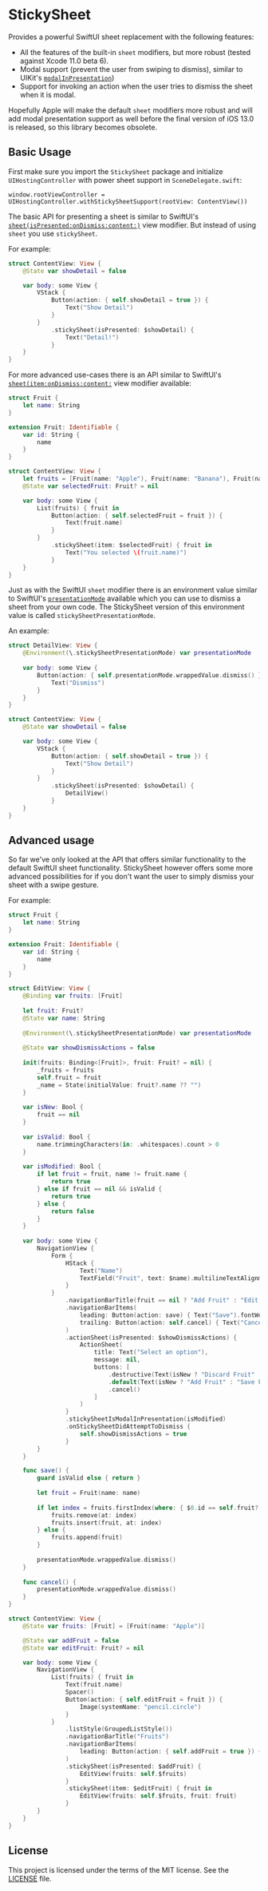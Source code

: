 # StickySheet

Provides a powerful SwiftUI sheet replacement with the following features:
* All the features of the built-in `sheet` modifiers, but more robust (tested against Xcode 11.0 beta 6).
* Modal support (prevent the user from swiping to dismiss), similar to UIKit's [`modalInPresentation`](https://developer.apple.com/documentation/uikit/uiviewcontroller/3229894-modalinpresentation?language=objc))
* Support for invoking an action when the user tries to dismiss the sheet when it is modal.

Hopefully Apple will make the default `sheet` modifiers more robust and will add modal presentation
support as well before the final version of iOS 13.0 is released, so this library becomes obsolete. 

## Basic Usage

First make sure you import the `StickySheet` package and  initialize `UIHostingController` with power 
sheet support in  `SceneDelegate.swift`:

```
window.rootViewController = UIHostingController.withStickySheetSupport(rootView: ContentView())
```

The basic API for presenting a sheet is similar to SwiftUI's [`sheet(isPresented:onDismiss:content:)`](https://developer.apple.com/documentation/swiftui/view/3352791-sheet)
view modifier. But instead of using `sheet` you use `stickySheet`.

For example:

```swift
struct ContentView: View {
    @State var showDetail = false

    var body: some View {
        VStack {
            Button(action: { self.showDetail = true }) {
                Text("Show Detail")
            }
        }
            .stickySheet(isPresented: $showDetail) {
                Text("Detail!")
            }
    }
}
```

For more advanced use-cases there is an API similar to SwiftUI's  [`sheet(item:onDismiss:content:`](https://developer.apple.com/documentation/swiftui/view/3352792-sheet) 
view modifier available:

```swift
struct Fruit {
    let name: String
}

extension Fruit: Identifiable {
    var id: String {
        name
    }
}

struct ContentView: View {
    let fruits = [Fruit(name: "Apple"), Fruit(name: "Banana"), Fruit(name: "Orange")]
    @State var selectedFruit: Fruit? = nil

    var body: some View {
        List(fruits) { fruit in
            Button(action: { self.selectedFruit = fruit }) {
                Text(fruit.name)
            }
        }
            .stickySheet(item: $selectedFruit) { fruit in
                Text("You selected \(fruit.name)")
            }
    }
}
```

Just as with the SwiftUI `sheet` modifier there is an environment value similar to SwiftUI's  [`presentationMode`](https://developer.apple.com/documentation/swiftui/environmentvalues/3363874-presentationmode) 
available which you can use to dismiss a sheet from your own code. The StickySheet version of this environment value is called
`stickySheetPresentationMode`. 

An example: 

```swift
struct DetailView: View {
    @Environment(\.stickySheetPresentationMode) var presentationMode
    
    var body: some View {
        Button(action: { self.presentationMode.wrappedValue.dismiss() }) {
            Text("Dismiss")
        }
    }    
}

struct ContentView: View {
    @State var showDetail = false

    var body: some View {
        VStack {
            Button(action: { self.showDetail = true }) {
                Text("Show Detail")
            }
        }
            .stickySheet(isPresented: $showDetail) {
                DetailView()
            }
    }
}
```

## Advanced usage

So far we've only looked at the API that offers similar functionality to the default SwiftUI sheet functionality. StickySheet however
offers some more advanced possibilities for if you don't want the user to simply dismiss your sheet with a swipe gesture.

For example:
```swift
struct Fruit {
    let name: String
}

extension Fruit: Identifiable {
    var id: String {
        name
    }
}

struct EditView: View {
    @Binding var fruits: [Fruit]
    
    let fruit: Fruit?
    @State var name: String
    
    @Environment(\.stickySheetPresentationMode) var presentationMode
    
    @State var showDismissActions = false
    
    init(fruits: Binding<[Fruit]>, fruit: Fruit? = nil) {
        _fruits = fruits
        self.fruit = fruit
        _name = State(initialValue: fruit?.name ?? "")
    }
    
    var isNew: Bool {
        fruit == nil
    }
    
    var isValid: Bool {
        name.trimmingCharacters(in: .whitespaces).count > 0
    }
    
    var isModified: Bool {
        if let fruit = fruit, name != fruit.name {
            return true
        } else if fruit == nil && isValid {
            return true
        } else {
            return false
        }
    }
    
    var body: some View {
        NavigationView {
            Form {
                HStack {
                    Text("Name")
                    TextField("Fruit", text: $name).multilineTextAlignment(.trailing)
                }
            }
                .navigationBarTitle(fruit == nil ? "Add Fruit" : "Edit Fruit")
                .navigationBarItems(
                    leading: Button(action: save) { Text("Save").fontWeight(.bold).disabled(!isValid) },
                    trailing: Button(action: self.cancel) { Text("Cancel") }
                )
                .actionSheet(isPresented: $showDismissActions) {
                    ActionSheet(
                        title: Text("Select an option"),
                        message: nil,
                        buttons: [
                            .destructive(Text(isNew ? "Discard Fruit" : "Discard Changes"), action: self.cancel),
                            .default(Text(isNew ? "Add Fruit" : "Save Fruit"), action: self.save),
                            .cancel()
                        ]
                    )
                }
                .stickySheetIsModalInPresentation(isModified)
                .onStickySheetDidAttemptToDismiss {
                    self.showDismissActions = true
                }
        }
    }

    func save() {
        guard isValid else { return }
        
        let fruit = Fruit(name: name)
        
        if let index = fruits.firstIndex(where: { $0.id == self.fruit?.id }) {
            fruits.remove(at: index)
            fruits.insert(fruit, at: index)
        } else {
            fruits.append(fruit)
        }
        
        presentationMode.wrappedValue.dismiss()
    }
    
    func cancel() {
        presentationMode.wrappedValue.dismiss()
    }
}

struct ContentView: View {
    @State var fruits: [Fruit] = [Fruit(name: "Apple")]

    @State var addFruit = false
    @State var editFruit: Fruit? = nil

    var body: some View {
        NavigationView {
            List(fruits) { fruit in
                Text(fruit.name)
                Spacer()
                Button(action: { self.editFruit = fruit }) {
                    Image(systemName: "pencil.circle")
                }
            }
                .listStyle(GroupedListStyle())
                .navigationBarTitle("Fruits")
                .navigationBarItems(
                    leading: Button(action: { self.addFruit = true }) { Text("Add") }
                )
                .stickySheet(isPresented: $addFruit) {
                    EditView(fruits: self.$fruits)
                }
                .stickySheet(item: $editFruit) { fruit in
                    EditView(fruits: self.$fruits, fruit: fruit)
                }
        }
    }
}
```

## License

This project is licensed under the terms of the MIT license. See the [LICENSE](LICENSE) file.
